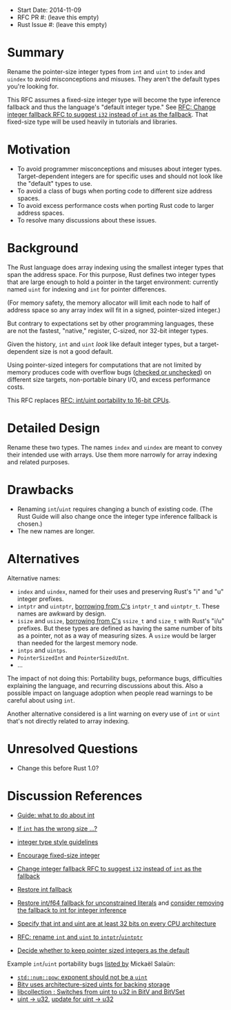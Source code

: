 - Start Date: 2014-11-09
- RFC PR #: (leave this empty)
- Rust Issue #: (leave this empty)

# Summary

Rename the pointer-size integer types from `int` and `uint` to `index` and `uindex` to avoid misconceptions and misuses. They aren't the default types you're looking for.

This RFC assumes a fixed-size integer type will become the type inference fallback and thus the language's "default integer type." See [RFC: Change integer fallback RFC to suggest `i32` instead of `int` as the fallback](https://github.com/rust-lang/rfcs/pull/452). That fixed-size type will be used heavily in tutorials and libraries.


# Motivation

  - To avoid programmer misconceptions and misuses about integer types. Target-dependent integers are for specific uses and should not look like the "default" types to use.
  - To avoid a class of bugs when porting code to different size address spaces.
  - To avoid excess performance costs when porting Rust code to larger address spaces.
  - To resolve many discussions about these issues.


# Background

The Rust language does array indexing using the smallest integer types that span the address space. For this purpose, Rust defines two integer types that are large enough to hold a pointer in the target environment: currently named `uint` for indexing and `int` for pointer differences.

(For memory safety, the memory allocator will limit each node to half of address space so any array index will fit in a signed, pointer-sized integer.)

But contrary to expectations set by other programming languages, these are not the fastest, "native," register, C-sized, nor 32-bit integer types.

Given the history, `int` and `uint` _look_ like default integer types, but a target-dependent size is not a good default.

Using pointer-sized integers for computations that are not limited by memory produces code with overflow bugs ([checked or unchecked](https://github.com/rust-lang/rfcs/pull/146)) on different size targets, non-portable binary I/O, and excess performance costs.

This RFC replaces [RFC: int/uint portability to 16-bit CPUs](https://github.com/rust-lang/rfcs/pull/161).


# Detailed Design

Rename these two types. The names `index` and `uindex` are meant to convey their intended use with arrays. Use them more narrowly for array indexing and related purposes.


# Drawbacks

  - Renaming `int`/`uint` requires changing a bunch of existing code. (The Rust Guide will also change once the integer type inference fallback is chosen.)
  - The new names are longer.


# Alternatives

Alternative names:

  - `index` and `uindex`, named for their uses and preserving Rust's "i" and "u" integer prefixes.
  - `intptr` and `uintptr`, [borrowing from C's](http://en.cppreference.com/w/cpp/types/integer) `intptr_t` and `uintptr_t`. These names are awkward by design.
  - `isize` and `usize`, [borrowing from C's](http://en.cppreference.com/w/cpp/types/integer) `ssize_t` and `size_t` with Rust's "i/u" prefixes. But these types are defined as having the same number of bits as a pointer, not as a way of measuring sizes. A `usize` would be larger than needed for the largest memory node.
  - `intps` and `uintps`.
  - `PointerSizedInt` and `PointerSizedUInt`.
  - ...

The impact of not doing this: Portability bugs, peformance bugs, difficulties explaining the language, and recurring discussions about this. Also a possible impact on language adoption when people read warnings to be careful about using `int`.

Another alternative considered is a lint warning on every use of `int` or `uint` that's not directly related to array indexing.


# Unresolved Questions

  - Change this before Rust 1.0?


# Discussion References

  - [Guide: what to do about int](https://github.com/rust-lang/rust/issues/15526)
  - [If `int` has the wrong size …?](http://discuss.rust-lang.org/t/if-int-has-the-wrong-size/454)
  - [integer type style guidelines](https://github.com/rust-lang/rust-guidelines/issues/24)
  - [Encourage fixed-size integer](https://github.com/rust-lang/rust/issues/16446)

  - [Change integer fallback RFC to suggest `i32` instead of `int` as the fallback](https://github.com/rust-lang/rfcs/pull/452)
  - [Restore int fallback](https://github.com/rust-lang/rust/issues/16968)
  - [Restore int/f64 fallback for unconstrained literals](https://github.com/rust-lang/rfcs/pull/212) and [consider removing the fallback to int for integer inference](https://github.com/rust-lang/rust/issues/6023)
  - [Specify that int and uint are at least 32 bits on every CPU architecture](https://github.com/rust-lang/rust/issues/14758)
  - [RFC: rename `int` and `uint` to `intptr`/`uintptr`](https://github.com/rust-lang/rust/issues/9940)
  - [Decide whether to keep pointer sized integers as the default](https://github.com/rust-lang/rust/issues/11831)

Example `int`/`uint` portability bugs [listed by](https://github.com/rust-lang/rust/issues/16446#issuecomment-59621753) Mickaël Salaün:

  - [`std::num::pow`: exponent should not be a `uint`](https://github.com/rust-lang/rust/issues/16755)
  - [Bitv uses architecture-sized uints for backing storage](https://github.com/rust-lang/rust/issues/16736)
  - [libcollection : Switches from uint to u32 in BitV and BitVSet](https://github.com/rust-lang/rust/pull/18018)
  - [uint -> u32](https://github.com/dwrensha/capnproto-rust/commit/87ab4ee0fc03939ef2a186274395c8c69cb6689c), [update for uint -> u32](https://github.com/dwrensha/capnp-rpc-rust/commit/b2e0c953f60b389afd884264ea53cdec7f4de7b3)
